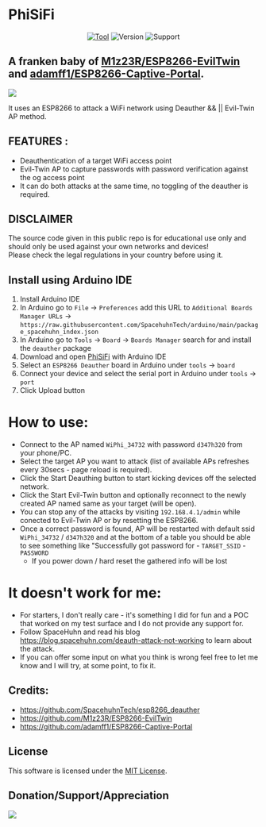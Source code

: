 # PhiSiFi
<p align="center">
<a href="https://github.com/p3tr0s/PhiSiFi/"><img title="Tool" src="https://img.shields.io/badge/Tool-PhiSiFi-green"></a>
<img title="Version" src="https://img.shields.io/badge/Version-1.0-green">
<img title="Support" src="https://img.shields.io/badge/Support-No-red">
</p>

## A franken baby of [M1z23R/ESP8266-EvilTwin](https://github.com/M1z23R/ESP8266-EvilTwin) and [adamff1/ESP8266-Captive-Portal](https://github.com/adamff1/ESP8266-Captive-Portal).

<img src="https://user-images.githubusercontent.com/32341044/202444452-3e7c9ab0-1643-4996-8319-18b8c25544fa.jpg"></img><br>

It uses an ESP8266 to attack a WiFi network using Deauther && || Evil-Twin AP method.

## FEATURES :
* Deauthentication of a target WiFi access point
* Evil-Twin AP to capture passwords with password verification against the og access point
* It can do both attacks at the same time, no toggling of the deauther is required. 

## DISCLAIMER
The source code given in this public repo is for educational use only and should only be used against your own networks and devices!<br>
Please check the legal regulations in your country before using it.

## Install using Arduino IDE
1. Install Arduino IDE
2. In Arduino go to `File` -> `Preferences` add this URL to `Additional Boards Manager URLs` ->
   `https://raw.githubusercontent.com/SpacehuhnTech/arduino/main/package_spacehuhn_index.json`  
3. In Arduino go to `Tools` -> `Board` -> `Boards Manager` search for and install the `deauther` package  
4. Download and open [PhiSiFi](https://github.com/p3tr0s/PhiSiFi/blob/main/ESP8266_PhiSiFi.ino) with Arduino IDE
6. Select an `ESP8266 Deauther` board in Arduino under `tools` -> `board`
7. Connect your device and select the serial port in Arduino under `tools` -> `port`
8. Click Upload button

# How to use:
- Connect to the AP named `WiPhi_34732` with password `d347h320` from your phone/PC.
- Select the target AP you want to attack (list of available APs refreshes every 30secs - page reload is required).
- Click the Start Deauthing button to start kicking devices off the selected network.
- Click the Start Evil-Twin button and optionally reconnect to the newly created AP named same as your target (will be open).
- You can stop any of the attacks by visiting `192.168.4.1/admin` while conected to Evil-Twin AP or by resetting the ESP8266.
- Once a correct password is found, AP will be restarted with default ssid `WiPhi_34732` / `d347h320` and at the bottom of a table you should be able to see something like "Successfully got password for - `TARGET_SSID` - `PASSWORD`
   - If you power down / hard reset the gathered info will be lost
 
# It doesn't work for me:
- For starters, I don't really care - it's something I did for fun and a POC that worked on my test surface and I do not provide any support for.
- Follow SpaceHuhn and read his blog https://blog.spacehuhn.com/deauth-attack-not-working to learn about the attack.
- If you can offer some input on what you think is wrong feel free to let me know and I will try, at some point, to fix it.

## Credits:
* https://github.com/SpacehuhnTech/esp8266_deauther
* https://github.com/M1z23R/ESP8266-EvilTwin
* https://github.com/adamff1/ESP8266-Captive-Portal

## License 
This software is licensed under the [MIT License](https://opensource.org/licenses/MIT).

## Donation/Support/Appreciation
<a href="https://www.buymeacoffee.com/p3tr0s"><img src="https://static.vecteezy.com/system/resources/previews/025/222/157/original/shawarma-sandwich-isolated-on-transparent-background-png.png"></a>
